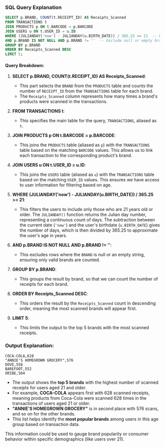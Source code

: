 ### SQL Query Explanation

```sql
SELECT p.BRAND, COUNT(t.RECEIPT_ID) AS Receipts_Scanned 
FROM TRANSACTIONS t 
JOIN PRODUCTS p ON t.BARCODE = p.BARCODE 
JOIN USERS u ON t.USER_ID = u.ID 
WHERE (JULIANDAY('now') - JULIANDAY(u.BIRTH_DATE)) / 365.25 >= 21  -- Filter users 21 and over 
AND p.BRAND IS NOT NULL AND p.BRAND != ''  -- Exclude null or empty brand names
GROUP BY p.BRAND 
ORDER BY Receipts_Scanned DESC 
LIMIT 5;
```

#### Query Breakdown:
1. **SELECT p.BRAND, COUNT(t.RECEIPT_ID) AS Receipts_Scanned**: 
   - This part selects the `BRAND` from the `PRODUCTS` table and counts the number of `RECEIPT_ID` from the `TRANSACTIONS` table for each brand.
   - The `Receipts_Scanned` column represents how many times a brand's products were scanned in the transactions.

2. **FROM TRANSACTIONS t**: 
   - This specifies the main table for the query, `TRANSACTIONS`, aliased as `t`.

3. **JOIN PRODUCTS p ON t.BARCODE = p.BARCODE**: 
   - This joins the `PRODUCTS` table (aliased as `p`) with the `TRANSACTIONS` table based on the matching `BARCODE` values. This allows us to link each transaction to the corresponding product's brand.

4. **JOIN USERS u ON t.USER_ID = u.ID**: 
   - This joins the `USERS` table (aliased as `u`) with the `TRANSACTIONS` table based on the matching `USER_ID` values. This ensures we have access to user information for filtering based on age.

5. **WHERE (JULIANDAY('now') - JULIANDAY(u.BIRTH_DATE)) / 365.25 >= 21**: 
   - This filters the users to include only those who are 21 years old or older. The `JULIANDAY()` function returns the Julian day number, representing a continuous count of days. The subtraction between the current date (`'now'`) and the user's birthdate (`u.BIRTH_DATE`) gives the number of days, which is then divided by 365.25 to approximate the user's age in years.

6. **AND p.BRAND IS NOT NULL AND p.BRAND != ''**: 
   - This excludes rows where the `BRAND` is null or an empty string, ensuring only valid brands are counted.

7. **GROUP BY p.BRAND**: 
   - This groups the result by brand, so that we can count the number of receipts for each brand.

8. **ORDER BY Receipts_Scanned DESC**: 
   - This orders the result by the `Receipts_Scanned` count in descending order, meaning the most scanned brands will appear first.

9. **LIMIT 5**: 
   - This limits the output to the top 5 brands with the most scanned receipts.

### Output Explanation:

```
COCA-COLA,628
"ANNIE'S HOMEGROWN GROCERY",576
DOVE,558
BAREFOOT,552
ORIBE,504
```

- The output shows the **top 5 brands** with the highest number of scanned receipts for users aged 21 and older.
- For example, **COCA-COLA** appears first with 628 scanned receipts, meaning products from Coca-Cola were scanned 628 times in the transactions of users aged 21 or older.
- **"ANNIE'S HOMEGROWN GROCERY"** is in second place with 576 scans, and so on for the other brands.
- This list helps identify the **most popular brands** among users in this age group based on transaction data.

This information could be used to gauge brand popularity or consumer behavior within specific demographics (like users over 21).
